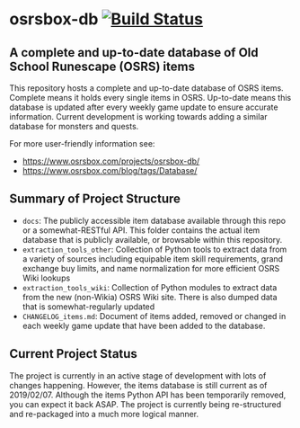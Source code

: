 # osrsbox-db [![Build Status](https://travis-ci.org/osrsbox/osrsbox-db.svg?branch=master)](https://travis-ci.org/osrsbox/osrsbox-db)

## A complete and up-to-date database of Old School Runescape (OSRS) items

This repository hosts a complete and up-to-date database of OSRS items. Complete means it holds every single items in OSRS. Up-to-date means this database is updated after every weekly game update to ensure accurate information. Current development is working towards adding a similar database for monsters and quests.

For more user-friendly information see: 

- https://www.osrsbox.com/projects/osrsbox-db/
- https://www.osrsbox.com/blog/tags/Database/

## Summary of Project Structure

- `docs`: The publicly accessible item database available through this repo or a somewhat-RESTful API. This folder contains the actual item database that is publicly available, or browsable within this repository.
- `extraction_tools_other`: Collection of Python tools to extract data from a variety of sources including equipable item skill requirements, grand exchange buy limits, and name normalization for more efficient OSRS Wiki lookups
- `extraction_tools_wiki`: Collection of Python modules to extract data from the new (non-Wikia) OSRS Wiki site. There is also dumped data that is somewhat-regularly updated
- `CHANGELOG_items.md`: Document of items added, removed or changed in each weekly game update that have been added to the database.

## Current Project Status

The project is currently in an active stage of development with lots of changes happening. However, the items database is still current as of 2019/02/07. Although the items Python API has been temporarily removed, you can expect it back ASAP. The project is currently being re-structured and re-packaged into a much more logical manner. 
 
